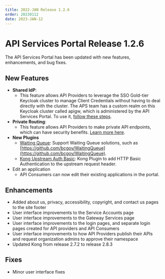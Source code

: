 ```yaml
---
title: 2022-JAN Release 1.2.6
order: 20230112
date: 2023-JAN-12
---
```


# API Services Portal Release 1.2.6

The API Services Portal has been updated with new features, enhancements, and bug fixes. 

## New Features

-   **Shared IdP**: 
	- This feature allows API Providers to leverage the SSO Gold-tier Keycloak cluster to manage Client Credentials without having to deal directly with the cluster. The APS team has a custom realm on this Keycloak cluster called apigw, which is administered by the API Services Portal. To use it, [follow these steps]([url](https://bcgov.github.io/aps-infra-platform/guides/tutorial-idp-client-cred-flow/#shared-idp)). 
-   **Private Routing**:
	- This feature allows API Providers to make private API endpoints, which can have security benefits. [Learn more here]([url](https://bcgov.github.io/aps-infra-platform/guides/owner-journey/#private-routing)). 
-   **New Plugins**
	- [Waiting Queue](https://bcgov.github.io/aps-infra-platform/gateway/plugins/waiting-queue/#waiting-queue): Support Waiting Queue solutions, such as [https://github.com/bcgov/WaitingQueue](https://github.com/bcgov/WaitingQueue). 
	- [Kong Upstream Auth Basic](https://bcgov.github.io/aps-infra-platform/gateway/plugins/kong-upstream-auth-basic/#kong-upstream-auth-basic): Kong Plugin to add HTTP Basic Authentication to the upstream request header. 
-   Edit an application 
	- API Consumers can now edit their existing applications in the portal. 

## Enhancements

-   Added about us, privacy, accessibility, copyright, and contact us pages to the site footer 
-   User interface improvements to the Service Accounts page 
-   User interface improvements to the Gateway Services page 
-   User interface improvements to the login pages, and separate login pages created for API providers and API Consumers 
-   User interface improvements to how API Providers publish their APIs and request organization admins to approve their namespace 
-   Updated Kong from release 2.7.2 to release 2.8.3 

## Fixes

-   Minor user interface fixes


